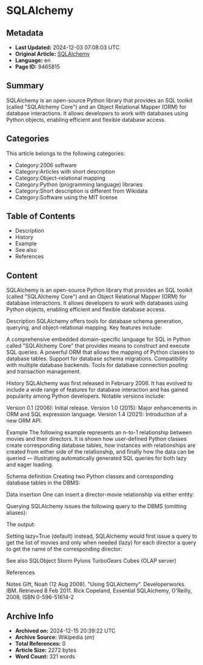 # SQLAlchemy

## Metadata
- **Last Updated:** 2024-12-03 07:08:03 UTC
- **Original Article:** [SQLAlchemy](https://en.wikipedia.org/wiki/SQLAlchemy)
- **Language:** en
- **Page ID:** 9465815

## Summary
SQLAlchemy is an open-source Python library that provides an SQL toolkit (called "SQLAlchemy Core") and an Object Relational Mapper (ORM) for database interactions. It allows developers to work with databases using Python objects, enabling efficient and flexible database access.

## Categories
This article belongs to the following categories:

- Category:2006 software
- Category:Articles with short description
- Category:Object–relational mapping
- Category:Python (programming language) libraries
- Category:Short description is different from Wikidata
- Category:Software using the MIT license

## Table of Contents

- Description
- History
- Example
- See also
- References

## Content

SQLAlchemy is an open-source Python library that provides an SQL toolkit (called "SQLAlchemy Core") and an Object Relational Mapper (ORM) for database interactions. It allows developers to work with databases using Python objects, enabling efficient and flexible database access.

Description
SQLAlchemy offers tools for database schema generation, querying, and object-relational mapping. Key features include:

A comprehensive embedded domain-specific language for SQL in Python called "SQLAlchemy Core" that provides means to construct and execute SQL queries.
A powerful ORM that allows the mapping of Python classes to database tables.
Support for database schema migrations.
Compatibility with multiple database backends.
Tools for database connection pooling and transaction management.

History
SQLAlchemy was first released in February 2006. It has evolved to include a wide range of features for database interaction and has gained popularity among Python developers. Notable versions include:

Version 0.1 (2006): Initial release.
Version 1.0 (2015): Major enhancements in ORM and SQL expression language.
Version 1.4 (2021): Introduction of a new ORM API.

Example
The following example represents an n-to-1 relationship between movies and their directors. It is shown how user-defined Python classes create corresponding database tables, how instances with relationships are created from either side of the relationship, and finally how the data can be queried — illustrating automatically generated SQL queries for both lazy and eager loading.

Schema definition
Creating two Python classes and corresponding database tables in the DBMS:

Data insertion
One can insert a director-movie relationship via either entity:

Querying
SQLAlchemy issues the following query to the DBMS (omitting aliases):

The output:

Setting lazy=True (default) instead, SQLAlchemy would first issue a query to get the list of movies and only when needed (lazy) for each director a query to get the name of the corresponding director:

See also
SQLObject
Storm
Pylons
TurboGears
Cubes (OLAP server)

References

Notes
Gift, Noah (12 Aug 2008). "Using SQLAlchemy". Developerworks. IBM. Retrieved 8 Feb 2011.
Rick Copeland, Essential SQLAlchemy, O'Reilly, 2008, ISBN 0-596-51614-2

## Archive Info
- **Archived on:** 2024-12-15 20:39:22 UTC
- **Archive Source:** Wikipedia (_en_)
- **Total References:** 0
- **Article Size:** 2272 bytes
- **Word Count:** 321 words

